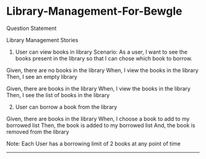 # Library-Management-For-Bewgle

Question Statement

Library Management
Stories
1. User can view books in library
Scenario: As a user, I want to see the books present in the library so that I can chose which book to borrow.

Given, there are no books in the library
When, I view the books in the library
Then, I see an empty library

Given, there are books in the library
When, I view the books in the library
Then, I see the list of books in the library

2. User can borrow a book from the library

Given, there are books in the library
When, I choose a book to add to my borrowed list
Then, the book is added to my borrowed list
And, the book is removed from the library

Note:
Each User has a borrowing limit of 2 books at any point of time 

---
